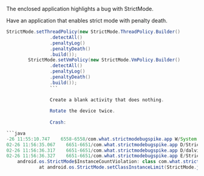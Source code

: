 The enclosed application highlights a bug with StrictMode.

Have an application that enables strict mode with penalty death.

```java
StrictMode.setThreadPolicy(new StrictMode.ThreadPolicy.Builder()
                .detectAll()
                .penaltyLog()
                .penaltyDeath()
                .build());
        StrictMode.setVmPolicy(new StrictMode.VmPolicy.Builder()
                .detectAll()
                .penaltyLog()
                .penaltyDeath()
                .build());
                ```
                
                Create a blank activity that does nothing.
                
                Rotate the device twice.
                
                Crash:

```java
-26 11:55:10.747    6558-6558/com.what.strictmodebugspike.app W/System.err﹕ StrictMode VmPolicy violation with POLICY_DEATH; shutting down.
02-26 11:56:35.067    6651-6651/com.what.strictmodebugspike.app D/StrictModeFail﹕ Rotate the device twice I will crash.
02-26 11:56:36.317    6651-6651/com.what.strictmodebugspike.app D/dalvikvm﹕ GC_EXPLICIT freed 124K, 3% free 7693K/7884K, paused 2ms+2ms, total 59ms
02-26 11:56:36.327    6651-6651/com.what.strictmodebugspike.app E/StrictMode﹕ class com.what.strictmodebugspike.app.MainActivity; instances=2; limit=1
    android.os.StrictMode$InstanceCountViolation: class com.what.strictmodebugspike.app.MainActivity; instances=2; limit=1
            at android.os.StrictMode.setClassInstanceLimit(StrictMode.java:1)
```
